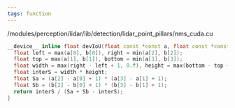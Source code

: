 ```yaml
---
tags: function
---
```

/modules/perception/lidar/lib/detection/lidar_point_pillars/nms_cuda.cu
```cpp
__device__ inline float devIoU(float const *const a, float const *const b) {
  float left = max(a[0], b[0]), right = min(a[2], b[2]);
  float top = max(a[1], b[1]), bottom = min(a[3], b[3]);
  float width = max(right - left + 1, 0.f), height = max(bottom - top + 1, 0.f);
  float interS = width * height;
  float Sa = (a[2] - a[0] + 1) * (a[3] - a[1] + 1);
  float Sb = (b[2] - b[0] + 1) * (b[3] - b[1] + 1);
  return interS / (Sa + Sb - interS);
}
```